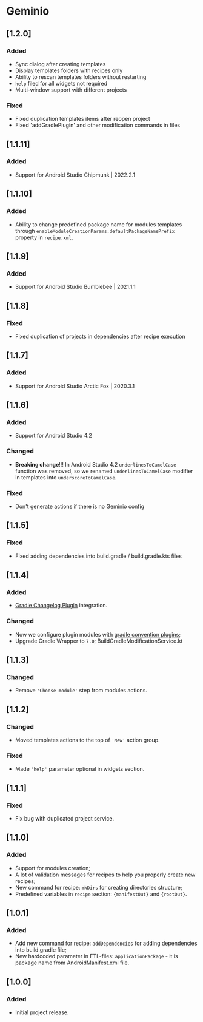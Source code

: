 # Geminio

## [1.2.0]
### Added
- Sync dialog after creating templates
- Display templates folders with recipes only
- Ability to rescan templates folders without restarting
- `help` filed for all widgets not required
- Multi-window support with different projects

### Fixed
- Fixed duplication templates items after reopen project
- Fixed 'addGradlePlugin' and other modification commands in files

## [1.1.11]
### Added
- Support for Android Studio Chipmunk | 2022.2.1

## [1.1.10]
### Added
- Ability to change predefined package name for modules templates through 
`enableModuleCreationParams.defaultPackageNamePrefix` property in `recipe.xml`.

## [1.1.9]
### Added
- Support for Android Studio Bumblebee | 2021.1.1

## [1.1.8]
### Fixed
- Fixed duplication of projects in dependencies after recipe execution

## [1.1.7]
### Added
- Support for Android Studio Arctic Fox | 2020.3.1

## [1.1.6]
### Added
- Support for Android Studio 4.2

### Changed
- **Breaking change**!!! In Android Studio 4.2 `underlinesToCamelCase` function was removed, 
  so we renamed `underlinesToCamelCase` modifier in templates into `underscoreToCamelCase`. 
  
### Fixed
- Don't generate actions if there is no Geminio config 

## [1.1.5]
### Fixed
- Fixed adding dependencies into build.gradle / build.gradle.kts files

## [1.1.4]
### Added
- [Gradle Changelog Plugin](https://github.com/JetBrains/gradle-changelog-plugin) integration.

### Changed
- Now we configure plugin modules with [gradle convention plugins](https://docs.gradle.org/current/samples/sample_convention_plugins.html);
- Upgrade Gradle Wrapper to `7.0`;
  BuildGradleModificationService.kt
## [1.1.3]
### Changed
- Remove `'Choose module'` step from modules actions.

## [1.1.2]
### Changed
- Moved templates actions to the top of `'New'` action group.

### Fixed
- Made `'help'` parameter optional in widgets section.

## [1.1.1]
### Fixed
- Fix bug with duplicated project service.

## [1.1.0]
### Added
- Support for modules creation;
- A lot of validation messages for recipes to help you properly create new recipes;
- New command for recipe: `mkDirs` for creating directories structure;
- Predefined variables in `recipe` section: `{manifestOut}` and `{rootOut}`.

## [1.0.1]
### Added
- Add new command for recipe: `addDependencies` for adding dependencies into build.gradle file; 
- New hardcoded parameter in FTL-files: `applicationPackage` - it is package name from AndroidManifest.xml file.

## [1.0.0]
### Added
- Initial project release.
